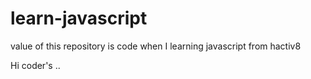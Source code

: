 # learn-javascript
value of this repository is code when I learning javascript from hactiv8

Hi coder's ..
